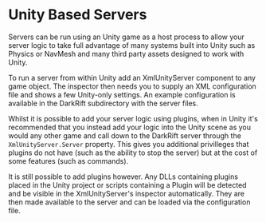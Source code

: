 # Unity Based Servers
Servers can be run using an Unity game as a host process to allow your server logic to take full advantage of many systems built into Unity such as Physics or NavMesh and many third party assets designed to work with Unity.

To run a server from within Unity add an XmlUnityServer component to any game object. The inspector then needs you to supply an XML configuration file and shows a few Unity-only settings. An example configuration is available in the DarkRift subdirectory with the server files.

Whilst it is possible to add your server logic using plugins, when in Unity it's recommended that you instead add your logic into the Unity scene as you would any other game and call down to the DarkRift server through the `XmlUnityServer.Server` property. This gives you additional privilleges that plugins do not have (such as the ability to stop the server) but at the cost of some features (such as commands).

It is still possible to add plugins however. Any DLLs containing plugins placed in the Unity project or scripts containing a Plugin will be detected and be visible in the XmlUnityServer's inspector automatically. They are then made available to the server and can be loaded via the configuration file.
